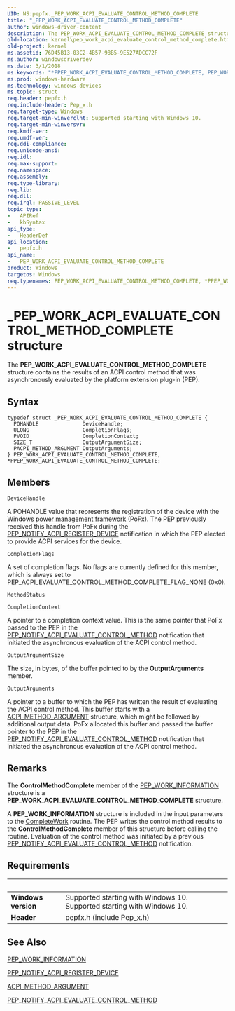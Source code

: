 ```yaml
---
UID: NS:pepfx._PEP_WORK_ACPI_EVALUATE_CONTROL_METHOD_COMPLETE
title: "_PEP_WORK_ACPI_EVALUATE_CONTROL_METHOD_COMPLETE"
author: windows-driver-content
description: The PEP_WORK_ACPI_EVALUATE_CONTROL_METHOD_COMPLETE structure contains the results of an ACPI control method that was asynchronously evaluated by the platform extension plug-in (PEP).
old-location: kernel\pep_work_acpi_evaluate_control_method_complete.htm
old-project: kernel
ms.assetid: 76D45B13-03C2-4B57-98B5-9E527ADCC72F
ms.author: windowsdriverdev
ms.date: 3/1/2018
ms.keywords: "*PPEP_WORK_ACPI_EVALUATE_CONTROL_METHOD_COMPLETE, PEP_WORK_ACPI_EVALUATE_CONTROL_METHOD_COMPLETE, PEP_WORK_ACPI_EVALUATE_CONTROL_METHOD_COMPLETE structure [Kernel-Mode Driver Architecture], PPEP_WORK_ACPI_EVALUATE_CONTROL_METHOD_COMPLETE, PPEP_WORK_ACPI_EVALUATE_CONTROL_METHOD_COMPLETE structure pointer [Kernel-Mode Driver Architecture], _PEP_WORK_ACPI_EVALUATE_CONTROL_METHOD_COMPLETE, kernel.pep_work_acpi_evaluate_control_method_complete, pepfx/PEP_WORK_ACPI_EVALUATE_CONTROL_METHOD_COMPLETE, pepfx/PPEP_WORK_ACPI_EVALUATE_CONTROL_METHOD_COMPLETE"
ms.prod: windows-hardware
ms.technology: windows-devices
ms.topic: struct
req.header: pepfx.h
req.include-header: Pep_x.h
req.target-type: Windows
req.target-min-winverclnt: Supported starting with Windows 10.
req.target-min-winversvr: 
req.kmdf-ver: 
req.umdf-ver: 
req.ddi-compliance: 
req.unicode-ansi: 
req.idl: 
req.max-support: 
req.namespace: 
req.assembly: 
req.type-library: 
req.lib: 
req.dll: 
req.irql: PASSIVE_LEVEL
topic_type:
-	APIRef
-	kbSyntax
api_type:
-	HeaderDef
api_location:
-	pepfx.h
api_name:
-	PEP_WORK_ACPI_EVALUATE_CONTROL_METHOD_COMPLETE
product: Windows
targetos: Windows
req.typenames: PEP_WORK_ACPI_EVALUATE_CONTROL_METHOD_COMPLETE, *PPEP_WORK_ACPI_EVALUATE_CONTROL_METHOD_COMPLETE
---
```


# _PEP_WORK_ACPI_EVALUATE_CONTROL_METHOD_COMPLETE structure
The <b>PEP_WORK_ACPI_EVALUATE_CONTROL_METHOD_COMPLETE</b> structure contains the results of an ACPI control method that was asynchronously evaluated by the platform extension plug-in (PEP).

## Syntax
````
typedef struct _PEP_WORK_ACPI_EVALUATE_CONTROL_METHOD_COMPLETE {
  POHANDLE              DeviceHandle;
  ULONG                 CompletionFlags;
  PVOID                 CompletionContext;
  SIZE_T                OutputArgumentSize;
  PACPI_METHOD_ARGUMENT OutputArguments;
} PEP_WORK_ACPI_EVALUATE_CONTROL_METHOD_COMPLETE, *PPEP_WORK_ACPI_EVALUATE_CONTROL_METHOD_COMPLETE;
````

## Members


`DeviceHandle`

A POHANDLE value that represents the registration of the device with the Windows <a href="https://msdn.microsoft.com/B08F8ABF-FD43-434C-A345-337FBB799D9B">power management framework</a> (PoFx). The PEP previously received this handle from PoFx during the <a href="https://msdn.microsoft.com/en-us/library/windows/hardware/mt186689">PEP_NOTIFY_ACPI_REGISTER_DEVICE</a> notification in which the PEP elected to provide ACPI services for the device.

`CompletionFlags`

A set of completion flags. No flags are currently defined for this member, which is always set to PEP_ACPI_EVALUATE_CONTROL_METHOD_COMPLETE_FLAG_NONE (0x0).

`MethodStatus`



`CompletionContext`

A pointer to a completion context value. This is the same pointer that PoFx passed to the PEP in the <a href="https://msdn.microsoft.com/en-us/library/windows/hardware/mt186659">PEP_NOTIFY_ACPI_EVALUATE_CONTROL_METHOD</a> notification that initiated the asynchronous evaluation of the ACPI control method.

`OutputArgumentSize`

The size, in bytes, of the buffer pointed to by the <b>OutputArguments</b> member.

`OutputArguments`

A pointer to a buffer to which the PEP has written the result of evaluating the ACPI control method. This buffer starts with a <a href="..\acpiioct\ns-acpiioct-_acpi_method_argument_v1.md">ACPI_METHOD_ARGUMENT</a> structure, which might be followed by additional output data. PoFx allocated this buffer and passed the buffer pointer to the PEP in the <a href="https://msdn.microsoft.com/en-us/library/windows/hardware/mt186659">PEP_NOTIFY_ACPI_EVALUATE_CONTROL_METHOD</a> notification that initiated the asynchronous evaluation of the ACPI control method.

## Remarks
The <b>ControlMethodComplete</b> member of the <a href="..\pepfx\ns-pepfx-_pep_work_information.md">PEP_WORK_INFORMATION</a> structure is a <b>PEP_WORK_ACPI_EVALUATE_CONTROL_METHOD_COMPLETE</b> structure.

A <b>PEP_WORK_INFORMATION</b> structure is included in the input parameters to the <a href="https://msdn.microsoft.com/library/windows/hardware/mt186629">CompleteWork</a> routine. The PEP writes the control method results to the <b>ControlMethodComplete</b> member of this structure before calling the routine. Evaluation of the control method was initiated by a previous <a href="https://msdn.microsoft.com/en-us/library/windows/hardware/mt186659">PEP_NOTIFY_ACPI_EVALUATE_CONTROL_METHOD</a> notification.

## Requirements
| &nbsp; | &nbsp; |
| ---- |:---- |
| **Windows version** | Supported starting with Windows 10. Supported starting with Windows 10. |
| **Header** | pepfx.h (include Pep_x.h) |

## See Also

<a href="..\pepfx\ns-pepfx-_pep_work_information.md">PEP_WORK_INFORMATION</a>



<a href="https://msdn.microsoft.com/en-us/library/windows/hardware/mt186689">PEP_NOTIFY_ACPI_REGISTER_DEVICE</a>



<a href="..\acpiioct\ns-acpiioct-_acpi_method_argument_v1.md">ACPI_METHOD_ARGUMENT</a>



<a href="https://msdn.microsoft.com/en-us/library/windows/hardware/mt186659">PEP_NOTIFY_ACPI_EVALUATE_CONTROL_METHOD</a>